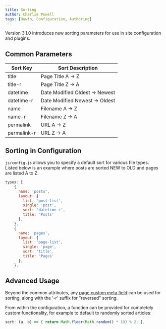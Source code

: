 ```yaml
---
title: Sorting
author: Charlie Powell
tags: [Howto, Configuration, Authoring]
---
```


Version 3.1.0 introduces new sorting parameters for use in site configuration and plugins.


## Common Parameters

| Sort Key    | Sort Description               |
|-------------|--------------------------------|
| title       | Page Title A -> Z              |
| title-r     | Page Title Z -> A              |
| datetime    | Date Modified Oldest -> Newest |
| datetime-r  | Date Modified Newest -> Oldest |
| name        | Filename A -> Z                |
| name-r      | Filename Z -> A                |
| permalink   | URL A -> Z                     |
| permalink-r | URL Z -> A                     |


## Sorting in Configuration

`js/config.js` allows you to specify a default sort for various file types.  Listed below is an example where posts are sorted NEW to OLD and pages are listed A to Z.

```javascript
types: [
    {
      name: 'posts',
      layout: {
        list: 'post-list',
        single: 'post',
        sort: 'datetime-r',
        title: 'Posts'
      },
    },
    {
      name: 'pages',
      layout: { 
        list: 'page-list', 
        single: 'page',
        sort: 'title',
        title: 'Pages'
      },
    },
```


## Advanced Usage

Beyond the common attributes, any [page custom meta field](authoring-pages.md#page-meta-data) can be used for sorting, along with the '-r' suffix for "reversed" sorting.

From within the configuration, a function can be provided for completely custom functionality, for example to default to randomly sorted articles:

```javascript
sort: (a, b) => { return Math.floor(Math.random() * 10) % 2; },
```
